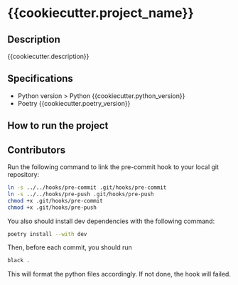{{cookiecutter.project_name}}
===========================

## Description
{{cookiecutter.description}}

## Specifications
* Python version > Python {{cookiecutter.python_version}}
* Poetry {{cookiecutter.poetry_version}}

## How to run the project

## Contributors
Run the following command to link the pre-commit hook to your local git repository:
```bash
ln -s ../../hooks/pre-commit .git/hooks/pre-commit
ln -s ../../hooks/pre-push .git/hooks/pre-push
chmod +x .git/hooks/pre-commit
chmod +x .git/hooks/pre-push
```
You also should install dev dependencies with the following command:
```bash
poetry install --with dev
```
Then, before each commit, you should run 
```bash
black .
```
This will format the python files accordingly. If not done, the hook will failed.